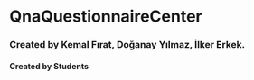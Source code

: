 # QnaQuestionnaireCenter

### Created by Kemal Fırat, Doğanay Yılmaz, İlker Erkek.

#### Created by Students
